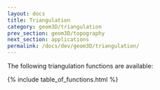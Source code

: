 ```yaml
---
layout: docs
title: Triangulation
category: geom3D/triangulation
prev_section: geom3D/topography
next_section: applications
permalink: /docs/dev/geom3D/triangulation/
---
```


The following triangulation functions are available:

{% include table_of_functions.html %}
